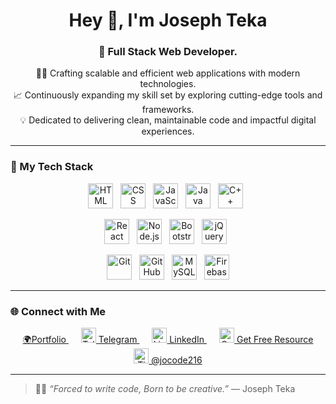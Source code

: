 <h1 align="center">Hey 👋, I'm Joseph Teka</h1><h3 align="center">🚀 Full Stack Web Developer.</h3>

<p align="center">
  👨‍💻 Crafting scalable and efficient web applications with modern technologies.<br>
  📈 Continuously expanding my skill set by exploring cutting-edge tools and frameworks.<br>
  💡 Dedicated to delivering clean, maintainable code and impactful digital experiences.
</p>


---

### 🧠 My Tech Stack

<p align="center">
  <!-- Languages -->
  <img src="https://cdn.jsdelivr.net/gh/devicons/devicon/icons/html5/html5-original.svg" title="HTML5" alt="HTML" width="40" height="40"/>&nbsp;&nbsp;
  <img src="https://cdn.jsdelivr.net/gh/devicons/devicon/icons/css3/css3-original.svg" title="CSS3" alt="CSS" width="40" height="40"/>&nbsp;&nbsp;
  <img src="https://cdn.jsdelivr.net/gh/devicons/devicon/icons/javascript/javascript-original.svg" title="JavaScript" alt="JavaScript" width="40" height="40"/>&nbsp;&nbsp;
  <img src="https://cdn.jsdelivr.net/gh/devicons/devicon/icons/java/java-original.svg" title="Java" alt="Java" width="40" height="40"/>&nbsp;&nbsp;
  <img src="https://cdn.jsdelivr.net/gh/devicons/devicon/icons/cplusplus/cplusplus-original.svg" title="C++" alt="C++" width="40" height="40"/>&nbsp;&nbsp;
</p>
<p align="center">
  <!-- Frameworks -->
  <img src="https://cdn.jsdelivr.net/gh/devicons/devicon/icons/react/react-original.svg" title="React" alt="React" width="40" height="40"/>&nbsp;&nbsp;
  <img src="https://cdn.jsdelivr.net/gh/devicons/devicon/icons/nodejs/nodejs-original.svg" title="Node.js" alt="Node.js" width="40" height="40"/>&nbsp;&nbsp;
  <img src="https://cdn.jsdelivr.net/gh/devicons/devicon/icons/bootstrap/bootstrap-original.svg" title="Bootstrap" alt="Bootstrap" width="40" height="40"/>&nbsp;&nbsp;
  <img src="https://cdn.jsdelivr.net/gh/devicons/devicon/icons/jquery/jquery-original.svg" title="jQuery" alt="jQuery" width="40" height="40"/>&nbsp;&nbsp;
</p>
<p align="center">
  <!-- Tools & DB -->
  <img src="https://cdn.jsdelivr.net/gh/devicons/devicon/icons/git/git-original.svg" title="Git" alt="Git" width="40" height="40"/>&nbsp;&nbsp;
  <img src="https://cdn.jsdelivr.net/gh/devicons/devicon/icons/github/github-original.svg" title="GitHub" alt="GitHub" width="40" height="40"/>&nbsp;&nbsp;
  <img src="https://cdn.jsdelivr.net/gh/devicons/devicon/icons/mysql/mysql-original.svg" title="MySQL" alt="MySQL" width="40" height="40"/>&nbsp;&nbsp;
  <img src="https://cdn.jsdelivr.net/gh/devicons/devicon/icons/firebase/firebase-plain.svg" title="Firebase" alt="Firebase" width="40" height="40"/>
</p>

---


### 🌐 Connect with Me

<p align="center">
  <a href="https://josteka.netlify.app/" target="_blank" style="margin: 0 10px;">  🌍Portfolio
  </a>
  <a href="https://t.me/josephteka" target="_blank" style="margin: 0 10px;">
    <img src="https://cdn.jsdelivr.net/gh/simple-icons/simple-icons/icons/telegram.svg" alt="Telegram" width="24" height="24" /> Telegram
  </a>
  <a href="https://www.linkedin.com/in/joseph-teka-271661309" target="_blank" style="margin: 0 10px;">
    <img src="https://cdn.jsdelivr.net/gh/devicons/devicon/icons/linkedin/linkedin-original.svg" alt="LinkedIn" width="24" height="24" /> LinkedIn
  </a>
  <a href="https://t.me/codesprin" target="_blank" style="margin: 0 10px;">
    <img src="https://cdn.jsdelivr.net/gh/simple-icons/simple-icons/icons/telegram.svg" alt="CodeSPrin" width="24" height="24" /> Get Free Resource
  </a>
  <a href="https://www.tiktok.com/@jocode216" target="_blank" style="margin: 0 10px;">
    <img src="https://cdn.jsdelivr.net/gh/simple-icons/simple-icons/icons/tiktok.svg" alt="TikTok" width="24" height="24" /> @jocode216
  </a>
</p>


---

> 🧑‍💻 _“Forced to write code, Born to be creative.”_ — Joseph Teka
